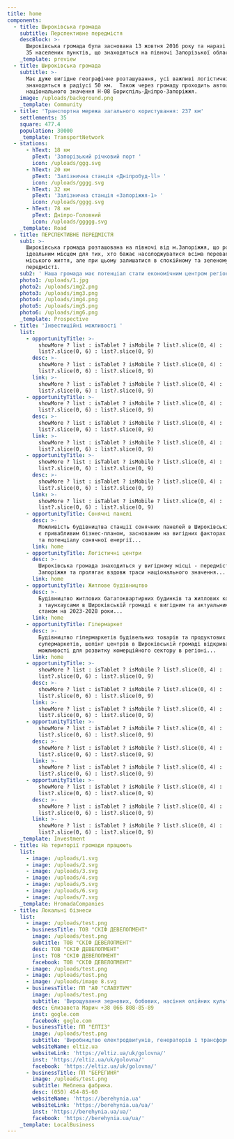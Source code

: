 ```yaml
---
title: home
components:
  - title: Широківська громада
    subtitle: Перспективне передмістя
    descBlock: >-
      Широківська громада була заснована 13 жовтня 2016 року та наразі об’єднує
      35 населених пунктів, що знаходяться на півночі Запорізької області
    _template: preview
  - title: Широківська громада
    subtitle: >-
      Має дуже вигідне географічне розташування, усі важливі логістичні об’єкти
      знаходяться в радіусі 50 км.  Також через громаду проходить автошлях
      національного значення Н-08 Бориспіль-Дніпро-Запоріжжя.
    image: /uploads/background.png
    _template: Community
  - title: 'Транспортна мережа загального користування: 237 км'
    settlements: 35
    square: 477.4
    population: 30000
    _template: TransportNetwork
  - stations:
      - hText: 18 км
        pText: 'Запорізький річковий порт '
        icon: /uploads/ggg.svg
      - hText: 20 км
        pText: 'Залізнична станція «Дніпробуд-ll» '
        icon: /uploads/gggg.svg
      - hText: 32 км
        pText: 'Залізнична станція «Запоріжжя-1» '
        icon: /uploads/gggg.svg
      - hText: 78 км
        pText: Дніпро-Головний
        icon: /uploads/ggggg.svg
    _template: Road
  - title: ПЕРСПЕКТИВНЕ ПЕРЕДМІСТЯ
    sub1: >-
      Широківська громада розташована на півночі від м.Запоріжжя, що робить її
      ідеальним місцем для тих, хто бажає насолоджуватися всіма перевагами
      міського життя, але при цьому залишатися в спокійному та зеленому
      передмісті.
    sub2: ' Наша громада має потенціал стати економічним центром регіону завдяки сприятливим умовам для підприємництва, доступній робочій силі та підтримці малого і середнього бізнесу зі сторони місцевої влади.'
    photo1: /uploads/1.jpg
    photo2: /uploads/img2.png
    photo3: /uploads/img3.png
    photo4: /uploads/img4.png
    photo5: /uploads/img5.png
    photo6: /uploads/img6.png
    _template: Prospective
  - title: 'Інвестиційні можливості '
    list:
      - opportunityTitle: >-
          showMore ? list : isTablet ? isMobile ? list?.slice(0, 4) :
          list?.slice(0, 6) : list?.slice(0, 9)
        desc: >-
          showMore ? list : isTablet ? isMobile ? list?.slice(0, 4) :
          list?.slice(0, 6) : list?.slice(0, 9)
        link: >-
          showMore ? list : isTablet ? isMobile ? list?.slice(0, 4) :
          list?.slice(0, 6) : list?.slice(0, 9)
      - opportunityTitle: >-
          showMore ? list : isTablet ? isMobile ? list?.slice(0, 4) :
          list?.slice(0, 6) : list?.slice(0, 9)
        desc: >-
          showMore ? list : isTablet ? isMobile ? list?.slice(0, 4) :
          list?.slice(0, 6) : list?.slice(0, 9)
        link: >-
          showMore ? list : isTablet ? isMobile ? list?.slice(0, 4) :
          list?.slice(0, 6) : list?.slice(0, 9)
      - opportunityTitle: >-
          showMore ? list : isTablet ? isMobile ? list?.slice(0, 4) :
          list?.slice(0, 6) : list?.slice(0, 9)
        desc: >-
          showMore ? list : isTablet ? isMobile ? list?.slice(0, 4) :
          list?.slice(0, 6) : list?.slice(0, 9)
        link: >-
          showMore ? list : isTablet ? isMobile ? list?.slice(0, 4) :
          list?.slice(0, 6) : list?.slice(0, 9)
      - opportunityTitle: Сонячні панелі
        desc: >-
          Можливість будівництва станції сонячних панелей в Широківській громаді
          є привабливим бізнес-планом, заснованим на вигідних факторах клімату
          та потенціалу сонячної енергії...
        link: home
      - opportunityTitle: Логістичні центри
        desc: >-
          Широківська громада знаходиться у вигідному місці - передмісті
          Запоріжжя та пролягає вздовж траси національного значення...
        link: home
      - opportunityTitle: Житлове будівництво
        desc: >-
          Будівництво житлових багатоквартирних будинків та житлових комплексів
          з таунхаусами в Широківській громаді є вигідним та актуальним проєктом
          станом на 2023-2028 роки...
        link: home
      - opportunityTitle: Гіпермаркет
        desc: >-
          Будівництво гіпермаркетів будівельних товарів та продуктових
          супермаркетів, шопінг центрів в Широківській громаді відкриває широкі
          можливості для розвитку комерційного сектору в регіоні...
        link: home
      - opportunityTitle: >-
          showMore ? list : isTablet ? isMobile ? list?.slice(0, 4) :
          list?.slice(0, 6) : list?.slice(0, 9)
        desc: >-
          showMore ? list : isTablet ? isMobile ? list?.slice(0, 4) :
          list?.slice(0, 6) : list?.slice(0, 9)
        link: >-
          showMore ? list : isTablet ? isMobile ? list?.slice(0, 4) :
          list?.slice(0, 6) : list?.slice(0, 9)
      - opportunityTitle: >-
          showMore ? list : isTablet ? isMobile ? list?.slice(0, 4) :
          list?.slice(0, 6) : list?.slice(0, 9)
        desc: >-
          showMore ? list : isTablet ? isMobile ? list?.slice(0, 4) :
          list?.slice(0, 6) : list?.slice(0, 9)
        link: >-
          showMore ? list : isTablet ? isMobile ? list?.slice(0, 4) :
          list?.slice(0, 6) : list?.slice(0, 9)
      - opportunityTitle: >-
          showMore ? list : isTablet ? isMobile ? list?.slice(0, 4) :
          list?.slice(0, 6) : list?.slice(0, 9)
        desc: >-
          showMore ? list : isTablet ? isMobile ? list?.slice(0, 4) :
          list?.slice(0, 6) : list?.slice(0, 9)
        link: >-
          showMore ? list : isTablet ? isMobile ? list?.slice(0, 4) :
          list?.slice(0, 6) : list?.slice(0, 9)
    _template: Investment
  - title: На території громади працюють
    list:
      - image: /uploads/1.svg
      - image: /uploads/2.svg
      - image: /uploads/3.svg
      - image: /uploads/4.svg
      - image: /uploads/5.svg
      - image: /uploads/6.svg
      - image: /uploads/7.svg
    _template: HromadaCompanies
  - title: Локальні бізнеси
    list:
      - image: /uploads/test.png
      - businessTitle: ТОВ "СКІФ ДЕВЕЛОПМЕНТ"
        image: /uploads/test.png
        subtitle: ТОВ "СКІФ ДЕВЕЛОПМЕНТ"
        desc: ТОВ "СКІФ ДЕВЕЛОПМЕНТ"
        inst: ТОВ "СКІФ ДЕВЕЛОПМЕНТ"
        facebook: ТОВ "СКІФ ДЕВЕЛОПМЕНТ"
      - image: /uploads/test.png
      - image: /uploads/test.png
      - image: /uploads/image 8.svg
      - businessTitle: ПП "АФ "СЛАВУТИЧ"
        image: /uploads/test.png
        subtitle: 'Вирощування зернових, бобових, насіння олійних культур.'
        desc: Єлизавета Марич +38 066 808-85-89
        inst: gogle.com
        facebook: gogle.com
      - businessTitle: ПП "ЕЛТІЗ"
        image: /uploads/test.png
        subtitle: 'Виробництво електродвигунів, генераторів і трансформаторів.'
        websiteName: eltiz.ua
        websiteLink: 'https://eltiz.ua/uk/golovna/'
        inst: 'https://eltiz.ua/uk/golovna/'
        facebook: 'https://eltiz.ua/uk/golovna/'
      - businessTitle: ПП "БЕРЕГИНЯ"
        image: /uploads/test.png
        subtitle: Меблева фабрика.
        desc: (050) 454-85-60
        websiteName: 'https://berehynia.ua'
        websiteLink: 'https://berehynia.ua/ua/'
        inst: 'https://berehynia.ua/ua/'
        facebook: 'https://berehynia.ua/ua/'
    _template: LocalBusiness
---
```


